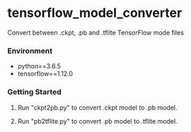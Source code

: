 # tensorflow_model_converter
Convert between .ckpt, .pb and .tflite TensorFlow mode files

### Environment

- python==3.6.5
- tensorflow==1.12.0

### Getting Started

1. Run "ckpt2pb.py" to convert .ckpt model to .pb model.

2. Run "pb2tflite.py" to convert .pb model to .tflite model.

